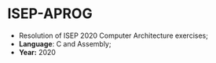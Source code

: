 # ISEP-APROG
* Resolution of ISEP 2020 Computer Architecture exercises;
* **Language**: C and Assembly;
* **Year:** 2020
